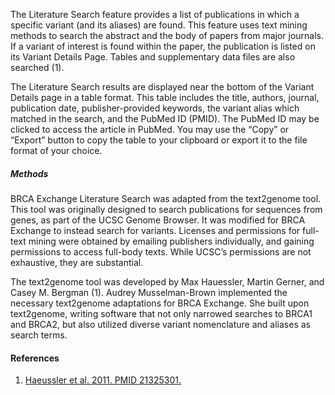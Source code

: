 The Literature Search feature provides a list of publications in which a specific variant (and its aliases) are found. This feature uses text mining methods to search the abstract and the body of papers from major journals. If a variant of interest is found within the paper, the publication is listed on its Variant Details Page. Tables and supplementary data files are also searched (1). 

The Literature Search results are displayed near the bottom of the Variant Details page in a table format. This table includes the title, authors, journal, publication date, publisher-provided keywords, the variant alias which matched in the search, and the PubMed ID (PMID). The PubMed ID may be clicked to access the article in PubMed. You may use the “Copy” or “Export” button to copy the table to your clipboard or export it to the file format of your choice. 

##### Methods

BRCA Exchange Literature Search was adapted from the text2genome tool. This tool was originally designed to search publications for sequences from genes, as part of the UCSC Genome Browser. It was modified for BRCA Exchange to instead search for variants. Licenses and permissions for full-text mining were obtained by emailing publishers individually, and gaining permissions to access full-body texts. While UCSC’s permissions are not exhaustive, they are substantial.

The text2genome tool was developed by Max Hauessler, Martin Gerner, and Casey M. Bergman (1). Audrey Musselman-Brown implemented the necessary text2genome adaptations for BRCA Exchange. She built upon text2genome, writing software that not only narrowed searches to BRCA1 and BRCA2, but also utilized diverse variant nomenclature and aliases as search terms. 

#### References

1. [Haeussler et al. 2011. PMID 21325301.](https://www.ncbi.nlm.nih.gov/pubmed/21325301)

